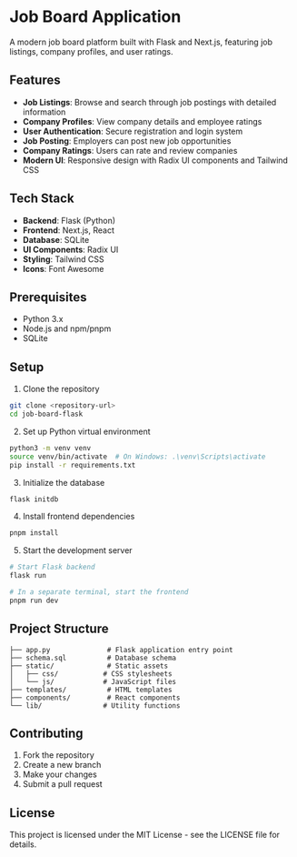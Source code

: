 # Job Board Application

A modern job board platform built with Flask and Next.js, featuring job listings, company profiles, and user ratings.

## Features

- **Job Listings**: Browse and search through job postings with detailed information
- **Company Profiles**: View company details and employee ratings
- **User Authentication**: Secure registration and login system
- **Job Posting**: Employers can post new job opportunities
- **Company Ratings**: Users can rate and review companies
- **Modern UI**: Responsive design with Radix UI components and Tailwind CSS

## Tech Stack

- **Backend**: Flask (Python)
- **Frontend**: Next.js, React
- **Database**: SQLite
- **UI Components**: Radix UI
- **Styling**: Tailwind CSS
- **Icons**: Font Awesome

## Prerequisites

- Python 3.x
- Node.js and npm/pnpm
- SQLite

## Setup

1. Clone the repository

```bash
git clone <repository-url>
cd job-board-flask
```

2. Set up Python virtual environment

```bash
python3 -m venv venv
source venv/bin/activate  # On Windows: .\venv\Scripts\activate
pip install -r requirements.txt
```

3. Initialize the database

```bash
flask initdb
```

4. Install frontend dependencies

```bash
pnpm install
```

5. Start the development server

```bash
# Start Flask backend
flask run

# In a separate terminal, start the frontend
pnpm run dev
```

## Project Structure

```
├── app.py              # Flask application entry point
├── schema.sql          # Database schema
├── static/             # Static assets
│   ├── css/           # CSS stylesheets
│   └── js/            # JavaScript files
├── templates/          # HTML templates
├── components/         # React components
└── lib/               # Utility functions
```

## Contributing

1. Fork the repository
2. Create a new branch
3. Make your changes
4. Submit a pull request

## License

This project is licensed under the MIT License - see the LICENSE file for details.

